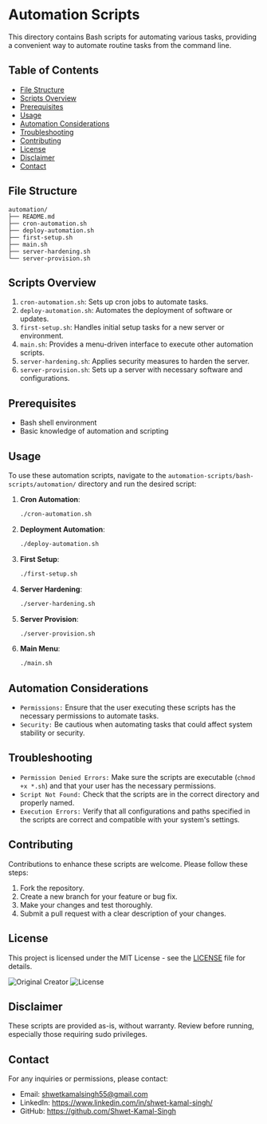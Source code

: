 # Automation Scripts

This directory contains Bash scripts for automating various tasks, providing a convenient way to automate routine tasks from the command line.

## Table of Contents

- [File Structure](#file-structure)
- [Scripts Overview](#scripts-overview)
- [Prerequisites](#prerequisites)
- [Usage](#usage)
- [Automation Considerations](#automation-considerations)
- [Troubleshooting](#troubleshooting)
- [Contributing](#contributing)
- [License](#license)
- [Disclaimer](#disclaimer)
- [Contact](#contact)

## File Structure

```
automation/
├── README.md
├── cron-automation.sh
├── deploy-automation.sh
├── first-setup.sh
├── main.sh
├── server-hardening.sh
└── server-provision.sh
```


## Scripts Overview

1. `cron-automation.sh`: Sets up cron jobs to automate tasks.
2. `deploy-automation.sh`: Automates the deployment of software or updates.
3. `first-setup.sh`: Handles initial setup tasks for a new server or environment.
4. `main.sh`: Provides a menu-driven interface to execute other automation scripts.
5. `server-hardening.sh`: Applies security measures to harden the server.
6. `server-provision.sh`: Sets up a server with necessary software and configurations.

## Prerequisites

- Bash shell environment
- Basic knowledge of automation and scripting

## Usage

To use these automation scripts, navigate to the `automation-scripts/bash-scripts/automation/` directory and run the desired script:

1. **Cron Automation**:
   ```bash
   ./cron-automation.sh
   ```

2. **Deployment Automation**:
   ```bash
   ./deploy-automation.sh
   ```

3. **First Setup**:
   ```bash
   ./first-setup.sh
   ```

4. **Server Hardening**:
   ```bash
   ./server-hardening.sh
   ```

5. **Server Provision**:
   ```bash
   ./server-provision.sh
   ```

6. **Main Menu**:
   ```bash
   ./main.sh
   ```

## Automation Considerations

- `Permissions:` Ensure that the user executing these scripts has the necessary permissions to automate tasks.
- `Security:` Be cautious when automating tasks that could affect system stability or security.

## Troubleshooting

- `Permission Denied Errors:` Make sure the scripts are executable (`chmod +x *.sh`) and that your user has the necessary permissions.
- `Script Not Found:` Check that the scripts are in the correct directory and properly named.
- `Execution Errors:` Verify that all configurations and paths specified in the scripts are correct and compatible with your system's settings.

## Contributing

Contributions to enhance these scripts are welcome. Please follow these steps:

1. Fork the repository.
2. Create a new branch for your feature or bug fix.
3. Make your changes and test thoroughly.
4. Submit a pull request with a clear description of your changes.

## License

This project is licensed under the MIT License - see the [LICENSE](https://github.com/Shwet-Kamal-Singh/automation-scripts/blob/main/LICENSE) file for details.

![Original Creator](https://img.shields.io/badge/Original%20Creator-Shwet%20Kamal%20Singh-blue)
![License](https://img.shields.io/badge/License-MIT-green)

## Disclaimer

These scripts are provided as-is, without warranty. Review before running, especially those requiring sudo privileges.

## Contact

For any inquiries or permissions, please contact:
- Email: shwetkamalsingh55@gmail.com
- LinkedIn: https://www.linkedin.com/in/shwet-kamal-singh/
- GitHub: https://github.com/Shwet-Kamal-Singh